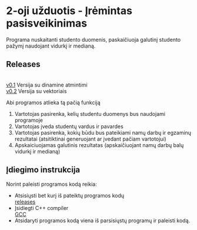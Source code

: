 # 2-oji užduotis - Įrėmintas pasisveikinimas
Programa nuskaitanti studento duomenis, paskaičiuoja galutinį studento pažymį naudojant vidurkį ir medianą.

## Releases
 <br />[v0.1](https://github.com/gabrielyyytte/2uzd/releases/tag/v0.1) Versija su dinamine atmintimi
 <br />[v0.2](https://github.com/gabrielyyytte/2uzd/releases/tag/v0.11) Versija su vektoriais
 
 Abi programos atlieka tą pačią funkciją
1. Vartotojas pasirenka, kelių studentu duomenys bus naudojami programoje
2. Vartotojas įveda studentų vardus ir pavardes
3. Vartotojas pasirenka, kokių būdu bus pateikiami namų darbų ir egzaminų rezultatai (atsitiktinai generuojant ar įvedant pačiam vartotojui) 
4. Apskaiciuojamas galutinis rezultatas (apskaičiuojant namų darbų balų vidurkį ir medianą)

## Įdiegimo instrukcija
Norint paleisti programos kodą reikia:
* Atsisiųsti bet kurį iš pateiktų programos kodų
  <br />[releases](https://github.com/gabrielyyytte/2uzd/releases)
* Įsidiegti C++ compiler
  <br />[GCC](https://gcc.gnu.org/)
* Atsidaryti programos kodą viena iš parsisiųstų programų ir paleisti kodą.
